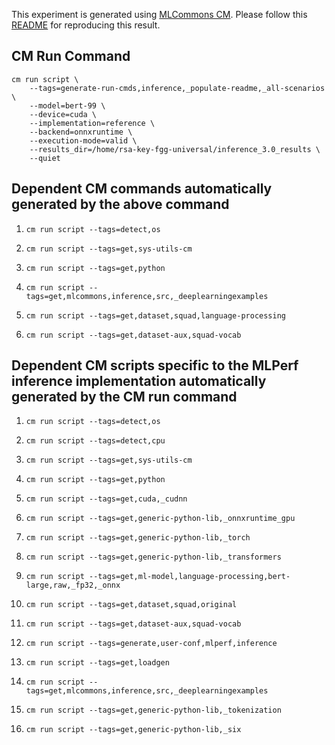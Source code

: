 This experiment is generated using [MLCommons CM](https://github.com/mlcommons/ck). Please follow this [README](../../../../code/bert-99/README.md) for reproducing this result.

## CM Run Command
```
cm run script \
	--tags=generate-run-cmds,inference,_populate-readme,_all-scenarios \
	--model=bert-99 \
	--device=cuda \
	--implementation=reference \
	--backend=onnxruntime \
	--execution-mode=valid \
	--results_dir=/home/rsa-key-fgg-universal/inference_3.0_results \
	--quiet
```
## Dependent CM commands automatically generated by the above command


1.  `cm run script --tags=detect,os`


2.  `cm run script --tags=get,sys-utils-cm`


3.  `cm run script --tags=get,python`


4.  `cm run script --tags=get,mlcommons,inference,src,_deeplearningexamples`


5.  `cm run script --tags=get,dataset,squad,language-processing`


6.  `cm run script --tags=get,dataset-aux,squad-vocab`

## Dependent CM scripts specific to the MLPerf inference implementation automatically generated by the CM run command


1. `cm run script --tags=detect,os`


2. `cm run script --tags=detect,cpu`


3. `cm run script --tags=get,sys-utils-cm`


4. `cm run script --tags=get,python`


5. `cm run script --tags=get,cuda,_cudnn`


6. `cm run script --tags=get,generic-python-lib,_onnxruntime_gpu`


7. `cm run script --tags=get,generic-python-lib,_torch`


8. `cm run script --tags=get,generic-python-lib,_transformers`


9. `cm run script --tags=get,ml-model,language-processing,bert-large,raw,_fp32,_onnx`


10. `cm run script --tags=get,dataset,squad,original`


11. `cm run script --tags=get,dataset-aux,squad-vocab`


12. `cm run script --tags=generate,user-conf,mlperf,inference`


13. `cm run script --tags=get,loadgen`


14. `cm run script --tags=get,mlcommons,inference,src,_deeplearningexamples`


15. `cm run script --tags=get,generic-python-lib,_tokenization`


16. `cm run script --tags=get,generic-python-lib,_six`
